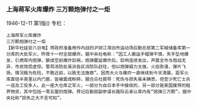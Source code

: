 ### 上海蒋军火库爆炸  三万颗炮弹付之一炬

1946-12-11
第1版()
专栏：

    上海蒋军火库爆炸
    三万颗炮弹付之一炬
    【新华社延安八日电】蒋政府准备用作内战的沪郊江湾旧市运动场后勤总部第二军械储备库第一分库的大批军火，昨夜十一时全部爆炸。据中央社电称：“因工人搬运手榴弹不慎，失手坠地爆发，引燃库内炮弹，酿成空前爆炸巨祸，炮弹蔓延爆炸后，巨响连续发出，声震全市与炮战无异，市民饱受虚惊。警局消防处虽派各区消防队赶往，但以炮弹威力太强，火焰弥漫，弹片飞扬，情况极为危险，不敢近前，以致无法施救”。因而大火与爆炸一直继续到今天清晨，距军火库直径半英里以内门窗，皆被震成粉碎。据合众社报导：死伤与损失虽未确悉，但至少死亡士兵一连及工役多人。此一座大仓库之军火，一部分为自日本手中接收的，另一部分是美国援蒋的租界物资，其中包括一零五厘的炮弹。蒋记后勤部副参谋长路际云承认库内有“炮弹三万颗”。据中央社称“损失之大不言可知”。

